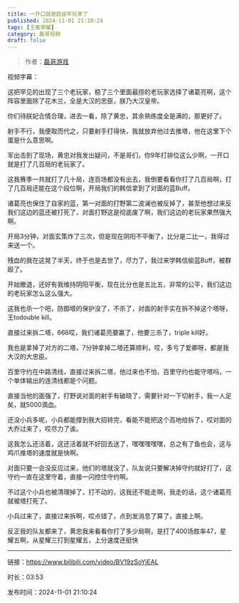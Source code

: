 ```yaml
---
title: 一开口就是超级牢玩家了
published: 2024-11-01 21:10:24
tags: [王者荣耀]
category: 磊哥视频
draft: false
---
```



> 作者：[磊哥游戏](https://space.bilibili.com/268941858?spm_id_from=333.788.upinfo.head.click)

视频字幕：

这把罕见的出现了三个老玩家，稳了三个里面最捞的老玩家选择了诸葛亮啊，这个阵容里面除了花木兰，全是大汉的忠臣，朕乃大汉皇帝。

你们待朕妃合情合理，进去一看，除了黄忠，其余熟练度全是满的，那更好了。

射手不行，我便取而代之，只要射手打得快，我就放弃他过去推塔，他在这里下个蛋是什么意思啊。

军出击到了现场，黄忠对我发出疑问，不是哥们，你9年打排位这么少啊，一开口就是打了几百局的老玩家了。

这我赛季一共就打了几十局，连百场都没有出去，我倒要看看你打了几百局啊，打了几百局还能在这个段位啊，开局我们的韩信拿到了对面的蓝Buff。

诸葛亮也保住了自家的蓝，第一对面的打野第二波澜也被反掉了，甚至他想过来反我们这边的蓝还被打死了，对面打野这是彻底废了啊，我们这边的老玩家果然强大啊。

开局3分钟，对面玄策炸了三次，但是现在阴阳不平衡了，比分是二比一，我得过来送一个。

残血的我在这晃了半天，终于也是去世了，尽力了，我过来学韩信偷蓝Buff，被群殴了。

开始撤退，还好有我维持阴阳平衡，现在比分也是五比五，非常的公平，我们这边的老玩家怎么这么强大。

这我也杀一个吧，防御塔的保护没了，不杀了，对面的射手实在拆不掉这个塔呀，王todouble kill。

直接过来拆二塔，666哎，我们诸葛亮要赢了，他要三杀了，triple kill好。

我也是拿掉了对方的二塔，7分钟拿掉二塔还算顺利，哎，多亏了爱卿呀，都是我大汉的大忠臣。

百里守约在中路清线，直接过来拆二塔，他过来也不怕，百里守约也能守塔吗，一个单体输出的连清线都是个问题。

直接当他的面强了，打野说对面的射手有破晓了，需要针对一下切射手，我一人足矣，就5000滴血。

还没小兵多呢，小兵都能撑到我大招转完，看能不能把这个高地给拆了，哎对面的大乔过来了，哎尽力了诶。

这我怎么还活着，这还活着就不好回去送了，嘿嘿嘿嘿嘿，总之有了鱼也会，这与鸡爪推塔的速度就是快啊。

对面只要一会没反应过来，他们的塔就没了，队友说只要解决掉守约就好打了，这守约一直在这里守着，直接一闪控住守约啊。

不过这个小兵也被清理掉了，打不动的，这我还不能走啊，我走的话，这个诸葛亮就被塔打死了。

小兵过来了，直接过来拆啊，哎点错了，点到发消息了算了，直接上啊。

反正我的队友都来了，黄忠我来看看你打了多少局啊，是打了400场胜率47，星耀五啊，从星耀三打到星耀五，上分速度还挺快

---

链接：https://www.bilibili.com/video/BV19zSoYjEAL

时长：03:53

发布时间：2024-11-01 21:10:24
